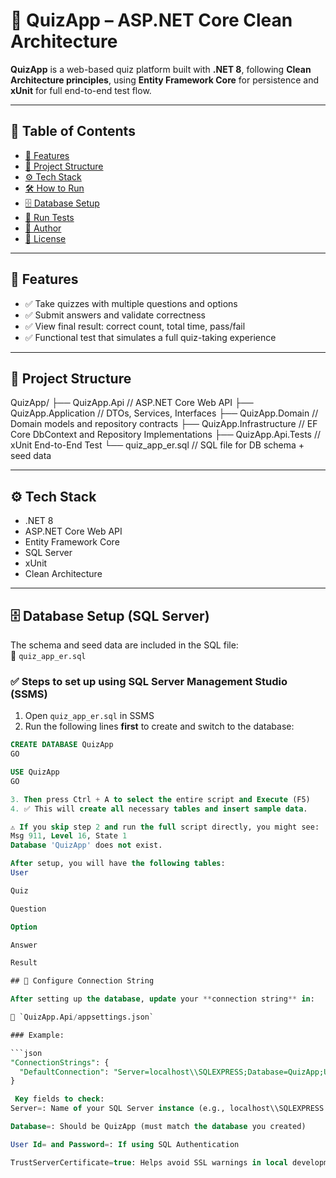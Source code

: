 # 🎯 QuizApp – ASP.NET Core Clean Architecture

**QuizApp** is a web-based quiz platform built with **.NET 8**, following **Clean Architecture principles**, using **Entity Framework Core** for persistence and **xUnit** for full end-to-end test flow.

---

## 📌 Table of Contents

- [🚀 Features](#-features)
- [🧱 Project Structure](#-project-structure)
- [⚙️ Tech Stack](#-tech-stack)
- [🛠 How to Run](#-how-to-run)
- [🗄️ Database Setup](#-database-setup)
- [🧪 Run Tests](#-run-tests)
- [👤 Author](#-author)
- [🪪 License](#-license)

---

## 🚀 Features

- ✅ Take quizzes with multiple questions and options
- ✅ Submit answers and validate correctness
- ✅ View final result: correct count, total time, pass/fail
- ✅ Functional test that simulates a full quiz-taking experience

---

## 🧱 Project Structure


QuizApp/
├── QuizApp.Api // ASP.NET Core Web API
├── QuizApp.Application // DTOs, Services, Interfaces
├── QuizApp.Domain // Domain models and repository contracts
├── QuizApp.Infrastructure // EF Core DbContext and Repository Implementations
├── QuizApp.Api.Tests // xUnit End-to-End Test
└── quiz_app_er.sql // SQL file for DB schema + seed data


---

## ⚙️ Tech Stack

- .NET 8
- ASP.NET Core Web API
- Entity Framework Core
- SQL Server
- xUnit
- Clean Architecture

---

## 🗄️ Database Setup (SQL Server)

The schema and seed data are included in the SQL file:  
📄 `quiz_app_er.sql`

### ✅ Steps to set up using SQL Server Management Studio (SSMS)

1. Open `quiz_app_er.sql` in SSMS
2. Run the following lines **first** to create and switch to the database:

```sql
CREATE DATABASE QuizApp
GO

USE QuizApp
GO

3. Then press Ctrl + A to select the entire script and Execute (F5)
4. ✅ This will create all necessary tables and insert sample data.

⚠️ If you skip step 2 and run the full script directly, you might see: 
Msg 911, Level 16, State 1
Database 'QuizApp' does not exist.

After setup, you will have the following tables:
User

Quiz

Question

Option

Answer

Result

## 🔧 Configure Connection String

After setting up the database, update your **connection string** in:

📄 `QuizApp.Api/appsettings.json`

### Example:

```json
"ConnectionStrings": {
  "DefaultConnection": "Server=localhost\\SQLEXPRESS;Database=QuizApp;User Id=sa;Password=your_password;TrustServerCertificate=True;"
}

 Key fields to check:
Server=: Name of your SQL Server instance (e.g., localhost\\SQLEXPRESS or just . for local)

Database=: Should be QuizApp (must match the database you created)

User Id= and Password=: If using SQL Authentication

TrustServerCertificate=true: Helps avoid SSL warnings in local development